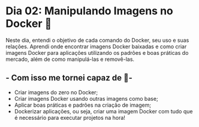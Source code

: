 # Dia 02: Manipulando Imagens no Docker 🐋

Neste dia, entendi o objetivo de cada comando do Docker, seu uso e suas relações. 
Aprendi onde encontrar imagens Docker baixadas e como criar imagens Docker para aplicações utilizando os padrões e boas práticas do mercado, além de como manipulá-las e removê-las.

## - Com isso me tornei capaz de 📝-

- Criar imagens do zero no Docker;
- Criar imagens Docker usando outras imagens como base;
- Aplicar boas práticas e padrões na criação de imagem;
- Dockerizar aplicações, ou seja, criar uma imagem Docker com tudo que é necessário para executar projetos na hora!
